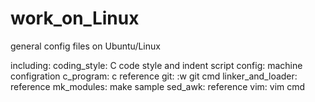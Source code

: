 work_on_Linux
=============

general config files on Ubuntu/Linux

including:
coding_style: C code style and indent script
config:       machine configration
c_program:    c reference
git:                :w
git cmd
linker_and_loader: reference
mk_modules: make sample
sed_awk: reference
vim: vim cmd
